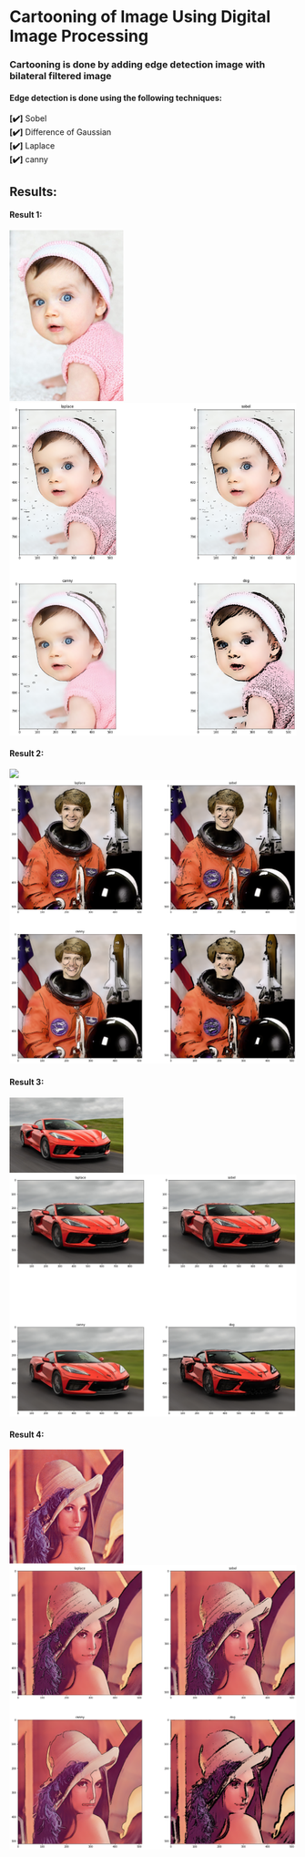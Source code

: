# Cartooning of Image Using Digital Image Processing
### Cartooning is done by adding edge detection image with bilateral filtered image <br>
#### Edge detection is done using the following techniques: <br>
**[:heavy_check_mark:]** Sobel <br>
**[:heavy_check_mark:]** Difference of Gaussian <br>
**[:heavy_check_mark:]** Laplace <br>
**[:heavy_check_mark:]** canny <br>
## Results: <br>
#### Result 1: <br>
<img src="https://github.com/salmeenessam/cartooning-of-image-using-dip/blob/master/content/baby.png" width="200"> <br>
![link](https://github.com/salmeenessam/cartooning-of-image-using-dip/blob/master/results/res1.png) <br>
#### Result 2: <br>
<img src="https://i.stack.imgur.com/Xxh5f.png" width="200"> <br>
![link](https://github.com/salmeenessam/cartooning-of-image-using-dip/blob/master/results/res2.png) <br>
#### Result 3: <br>
<img src="https://github.com/salmeenessam/cartooning-of-image-using-dip/blob/master/content/car.png" width="200"> <br>
![link](https://github.com/salmeenessam/cartooning-of-image-using-dip/blob/master/results/res3.png) <br>
#### Result 4: <br>
<img src="https://github.com/salmeenessam/cartooning-of-image-using-dip/blob/master/content/Lenna.png" width="200"> <br>
![link](https://github.com/salmeenessam/cartooning-of-image-using-dip/blob/master/results/res4.png) <br>
